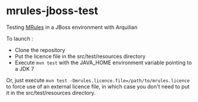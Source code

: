 # mrules-jboss-test
Testing [MRules](https://mrules.xyz) in a JBoss environment with Arquilian

To launch :

* Clone the repository
* Put the licence file in the src/test/resources directory
* Execute `mvn test` with the JAVA_HOME environment variable pointing to a JDK 7

Or, just execute `mvn test -Dmrules.licence.file=/path/to/mrules.licence` to force use  of an external licence file, in which case you don't need to put it in the src/test/resources directory.
